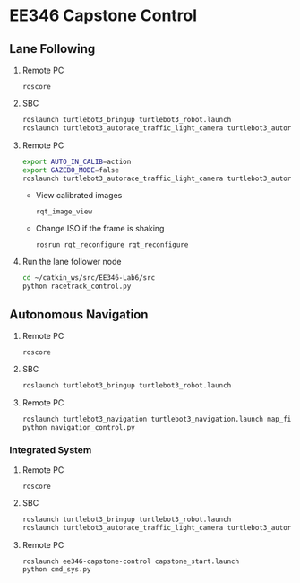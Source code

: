 # EE346 Capstone Control

## Lane Following

1. Remote PC
    ```
    roscore
    ```
2. SBC
    ```bash
    roslaunch turtlebot3_bringup turtlebot3_robot.launch
    roslaunch turtlebot3_autorace_traffic_light_camera turtlebot3_autorace_camera_pi.launch
    ```

3. Remote PC
    ```bash
    export AUTO_IN_CALIB=action
    export GAZEBO_MODE=false
    roslaunch turtlebot3_autorace_traffic_light_camera turtlebot3_autorace_intrinsic_camera_calibration.launch
    ```

   - View calibrated images
       ```
       rqt_image_view
       ```

   - Change ISO if the frame is shaking

       ```
       rosrun rqt_reconfigure rqt_reconfigure
       ```

4. Run the lane follower node
    ```bash
    cd ~/catkin_ws/src/EE346-Lab6/src
    python racetrack_control.py
    ```
## Autonomous Navigation
1. Remote PC
    ```
    roscore
    ```

2. SBC
    ```bash
    roslaunch turtlebot3_bringup turtlebot3_robot.launch
    ```

3. Remote PC
    ```bash
    roslaunch turtlebot3_navigation turtlebot3_navigation.launch map_file:=$HOME/map_lab.yaml
    python navigation_control.py
    ```

### Integrated System
1. Remote PC
    ```
    roscore
    ```

1. SBC
    ```bash
    roslaunch turtlebot3_bringup turtlebot3_robot.launch
    roslaunch turtlebot3_autorace_traffic_light_camera turtlebot3_autorace_camera_pi.launch
    ```

2. Remote PC
    ```bash
    roslaunch ee346-capstone-control capstone_start.launch
    python cmd_sys.py
    ```


